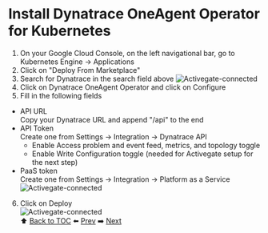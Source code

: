 # Install Dynatrace OneAgent Operator for Kubernetes

1. On your Google Cloud Console, on the left navigational bar, go to Kubernetes Engine -> Applications
2. Click on "Deploy From Marketplace"
3. Search for Dynatrace in the search field above
![Activegate-connected](https://github.com/Dynatrace-APAC/Workshop-Kubernetes/blob/master/assets/operator.png)
4. Click on Dynatrace OneAgent Operator and click on Configure
5. Fill in the following fields<br>
- API URL <br>
Copy your Dynatrace URL and append "/api" to the end<br>
- API Token <br>
Create one from Settings -> Integration -> Dynatrace API
  - Enable Access problem and event feed, metrics, and topology toggle
  - Enable Write Configuration toggle (needed for Activegate setup for the next step)<br>
- PaaS token <br>
Create one from Settings -> Integration -> Platform as a Service
![Activegate-connected](https://github.com/Dynatrace-APAC/Workshop-Kubernetes/blob/master/assets/operator-1.png)
6. Click on Deploy<br>
![Activegate-connected](https://github.com/Dynatrace-APAC/Workshop-Kubernetes/blob/master/assets/operator-2.png)<br>
:arrow_up: [Back to TOC](/README.md) :arrow_left: [Prev](../lab2/README.md)   :arrow_right: [Next](../lab4/README.md)  

